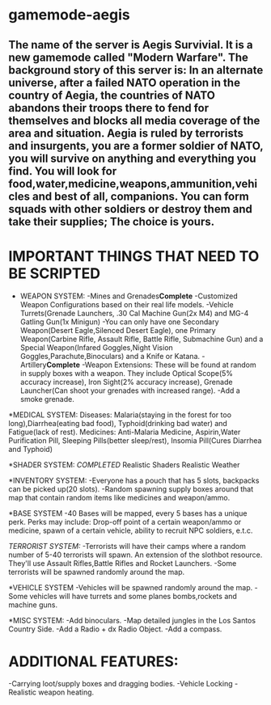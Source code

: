 # gamemode-aegis
The name of the server is Aegis Survivial. It is a new gamemode called "Modern Warfare". The background story of this server is:
 In an alternate universe, after a failed NATO operation in the country of Aegia, the countries of NATO abandons their troops there to fend for themselves and blocks all media coverage of the area and situation. Aegia is ruled by terrorists and insurgents, you are a former soldier of NATO, you will survive on anything and everything you find. You will look for food,water,medicine,weapons,ammunition,vehicles and best of all, companions. You can form squads with other soldiers or destroy them and take their supplies; The choice is yours.
---------------------------------------------------------------------------------------------------------------------------------------

IMPORTANT THINGS THAT NEED TO BE SCRIPTED
=====================================================================
* WEAPON SYSTEM:
 -Mines and Grenades**Complete**
 -Customized Weapon Configurations based on their real life models.
 -Vehicle Turrets(Grenade Launchers, .30 Cal Machine Gun(2x M4) and MG-4 Gatling Gun(1x Minigun)
 -You can only have one Secondary Weapon(Desert Eagle,Silenced Desert Eagle), one Primary Weapon(Carbine Rifle, Assault Rifle, Battle Rifle, Submachine Gun) and a Special Weapon(Infared Goggles,Night Vision Goggles,Parachute,Binoculars) and a Knife or Katana.
 -Artillery**Complete**
 -Weapon Extensions: These will be found at random in supply boxes with a weapon. They include Optical Scope(5% accuracy increase), Iron Sight(2% accuracy increase), Grenade Launcher(Can shoot your grenades with increased range).
 -Add a smoke grenade.
 

*MEDICAL SYSTEM:
 Diseases: Malaria(staying in the forest for too long),Diarrhea(eating bad food), Typhoid(drinking bad water) and Fatigue(lack of rest).
 Medicines: Anti-Malaria Medicine, Aspirin,Water Purification Pill, Sleeping Pills(better sleep/rest), Insomia Pill(Cures Diarrhea and Typhoid)

*SHADER SYSTEM:  *COMPLETED*
 Realistic Shaders
 Realistic Weather

*INVENTORY SYSTEM:
 -Everyone has a pouch that has 5 slots, backpacks can be picked up(20 slots).
 -Random spawning supply boxes around that map that contain random items like medicines and weapon/ammo.
 
*BASE SYSTEM
 -40 Bases will be mapped, every 5 bases has a unique perk. Perks may include: Drop-off point of a certain weapon/ammo or medicine, spawn of a certain vehicle, ability to recruit NPC soldiers, e.t.c.

*TERRORIST SYSTEM: <COMPLETED>*
 -Terrorists will have their camps where a random number of 5-40 terrorists will spawn. An extension of the slothbot resource. They'll use Assault Rifles,Battle Rifles and Rocket Launchers.
 -Some terrorists will be spawned randomly around the map.
 
*VEHICLE SYSTEM
 -Vehicles will be spawned randomly around the map.
 -Some vehicles will have turrets and some planes bombs,rockets and machine guns.

*MISC SYSTEM:
 -Add binoculars.
 -Map detailed jungles in the Los Santos Country Side.
 -Add a Radio + dx Radio Object.
 -Add a compass.

ADDITIONAL FEATURES:
=========================================================================================================================
-Carrying loot/supply boxes and dragging bodies.
-Vehicle Locking
-Realistic weapon heating.
